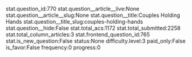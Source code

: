 stat.question_id:770
stat.question__article__live:None
stat.question__article__slug:None
stat.question__title:Couples Holding Hands
stat.question__title_slug:couples-holding-hands
stat.question__hide:False
stat.total_acs:1172
stat.total_submitted:2258
stat.total_column_articles:3
stat.frontend_question_id:765
stat.is_new_question:False
status:None
difficulty.level:3
paid_only:False
is_favor:False
frequency:0
progress:0
